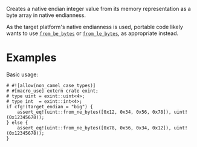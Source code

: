 Creates a native endian integer value from its memory representation as a byte
array in native endianness.

As the target platform's native endianness is used, portable code likely wants
to use [`from_be_bytes`] or [`from_le_bytes`], as appropriate instead.

[`from_be_bytes`]: Self::from_be_bytes
[`from_le_bytes`]: Self::from_le_bytes

# Examples

Basic usage:

```
# #![allow(non_camel_case_types)]
# #[macro_use] extern crate exint;
# type uint = exint::uint<4>;
# type int  = exint::int<4>;
if cfg!(target_endian = "big") {
    assert_eq!(uint::from_ne_bytes([0x12, 0x34, 0x56, 0x78]), uint!(0x12345678));
} else {
    assert_eq!(uint::from_ne_bytes([0x78, 0x56, 0x34, 0x12]), uint!(0x12345678));
}
```
